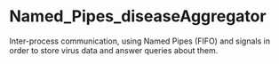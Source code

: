 # Named_Pipes_diseaseAggregator
Inter-process communication, using Named Pipes (FIFO) and signals in order to store virus data and answer queries about them.
